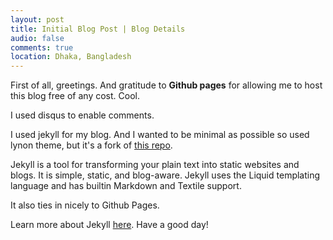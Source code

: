 ```yaml
---
layout: post
title: Initial Blog Post | Blog Details
audio: false
comments: true  
location: Dhaka, Bangladesh
---
```


First of all, greetings. And gratitude to **Github pages** for allowing me to host this blog free of any cost. Cool.

I used disqus to enable comments.

I used jekyll for my blog. And I wanted to be minimal as possible so used lynon theme, but it's a fork of [this repo](https://github.com/willdurand/willdurand.github.com).

Jekyll is a tool for transforming your plain text into static websites and blogs. It is simple, static, and blog-aware. Jekyll uses the Liquid templating language and has builtin Markdown and Textile support.

It also ties in nicely to Github Pages.

Learn more about Jekyll [here](https://jekyllrb.com/). Have a good day!
